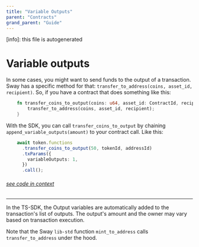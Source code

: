 ```yaml
---
title: "Variable Outputs"
parent: "Contracts"
grand_parent: "Guide"
---
```


[info]: this file is autogenerated
# Variable outputs

In some cases, you might want to send funds to the output of a transaction. Sway has a specific method for that: `transfer_to_address(coins, asset_id, recipient)`. So, if you have a contract that does something like this:

```rust
    fn transfer_coins_to_output(coins: u64, asset_id: ContractId, recipient: Address) {
        transfer_to_address(coins, asset_id, recipient);
    }
```

With the SDK, you can call `transfer_coins_to_output` by chaining `append_variable_outputs(amount)` to your contract call. Like this:


```typescript
    await token.functions
      .transfer_coins_to_output(50, tokenId, addressId)
      .txParams({
        variableOutputs: 1,
      })
      .call();
```
###### [see code in context](https://github.com/FuelLabs/fuels-ts/blob/master/packages/fuel-gauge/src/token-test-contract.test.ts#L45-L52)

---


In the TS-SDK, the Output variables are automatically added to the transaction's list of outputs. The output's amount and the owner may vary based on transaction execution.

Note that the Sway `lib-std` function `mint_to_address` calls `transfer_to_address` under the hood.
